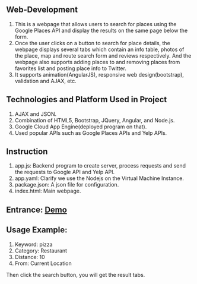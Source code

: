 ## Web-Development
1. This is a webpage that allows users to search for places using the Google Places API and display the results on the same page below the form. 
2. Once the user clicks on a button to search for place details, the webpage displays several tabs which contain an info table, photos of the place, map and route search form and reviews respectively. And the webpage also supports adding places to and removing places from favorites list and posting place info to Twitter. 
3. It supports animation(AngularJS), responsive web design(bootstrap), validation and AJAX, etc.

## Technologies and Platform Used in Project
1. AJAX and JSON.
2. Combination of HTML5, Bootstrap, JQuery, Angular, and Node.js.
3. Google Cloud App Engine(deployed program on that).
4. Used popular APIs such as Google Places APIs and Yelp APIs.

## Instruction
1. app.js: Backend program to create server, process requests and send the requests to Google API and Yelp API.
2. app.yaml: Clarify we use the Nodejs on the Virtual Machine Instance.
3. package.json: A json file for configuration.
4. index.html: Main webpage.

## Entrance: [Demo](http://my-project-95670-571-hw8.appspot.com)

## Usage Example:
1. Keyword: pizza
2. Category: Restaurant
3. Distance: 10
4. From: Current Location

Then click the search button, you will get the result tabs.
